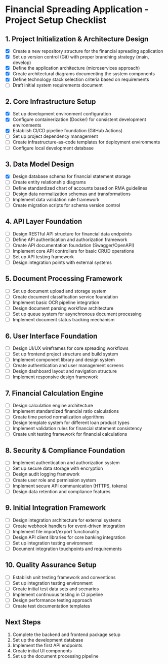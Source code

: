 # Financial Spreading Application - Project Setup Checklist

## 1. Project Initialization & Architecture Design

- [x] Create a new repository structure for the financial spreading application
- [x] Set up version control (Git) with proper branching strategy (main, develop)
- [x] Define the application architecture (microservices approach)
- [x] Create architectural diagrams documenting the system components
- [x] Define technology stack selection criteria based on requirements
- [ ] Draft initial system requirements document

## 2. Core Infrastructure Setup

- [x] Set up development environment configuration
- [x] Configure containerization (Docker) for consistent development environments
- [x] Establish CI/CD pipeline foundation (GitHub Actions)
- [ ] Set up project dependency management
- [ ] Create infrastructure-as-code templates for deployment environments
- [ ] Configure local development database

## 3. Data Model Design

- [x] Design database schema for financial statement storage
- [ ] Create entity relationship diagrams
- [ ] Define standardized chart of accounts based on RMA guidelines
- [ ] Design data normalization schemas and transformations
- [ ] Implement data validation rule framework
- [ ] Create migration scripts for schema version control

## 4. API Layer Foundation

- [ ] Design RESTful API structure for financial data endpoints
- [ ] Define API authentication and authorization framework
- [ ] Create API documentation foundation (Swagger/OpenAPI)
- [ ] Implement core API controllers for basic CRUD operations
- [ ] Set up API testing framework
- [ ] Design integration points with external systems

## 5. Document Processing Framework

- [ ] Set up document upload and storage system
- [ ] Create document classification service foundation
- [ ] Implement basic OCR pipeline integration
- [ ] Design document parsing workflow architecture
- [ ] Set up queue system for asynchronous document processing
- [ ] Implement document status tracking mechanism

## 6. User Interface Foundation

- [ ] Design UI/UX wireframes for core spreading workflows
- [ ] Set up frontend project structure and build system
- [ ] Implement component library and design system
- [ ] Create authentication and user management screens
- [ ] Design dashboard layout and navigation structure
- [ ] Implement responsive design framework

## 7. Financial Calculation Engine

- [ ] Design calculation engine architecture
- [ ] Implement standardized financial ratio calculations
- [ ] Create time period normalization algorithms
- [ ] Design template system for different loan product types
- [ ] Implement validation rules for financial statement consistency
- [ ] Create unit testing framework for financial calculations

## 8. Security & Compliance Foundation

- [ ] Implement authentication and authorization system
- [ ] Set up secure data storage with encryption
- [ ] Design audit logging framework
- [ ] Create user role and permission system
- [ ] Implement secure API communication (HTTPS, tokens)
- [ ] Design data retention and compliance features

## 9. Initial Integration Framework

- [ ] Design integration architecture for external systems
- [ ] Create webhook handlers for event-driven integration
- [ ] Implement file import/export functionality
- [ ] Design API client libraries for core banking integration
- [ ] Set up integration testing environment
- [ ] Document integration touchpoints and requirements

## 10. Quality Assurance Setup

- [ ] Establish unit testing framework and conventions
- [ ] Set up integration testing environment
- [ ] Create initial test data sets and scenarios
- [ ] Implement continuous testing in CI pipeline
- [ ] Design performance testing approach
- [ ] Create test documentation templates

## Next Steps

1. Complete the backend and frontend package setup
2. Set up the development database
3. Implement the first API endpoints
4. Create initial UI components
5. Set up the document processing pipeline